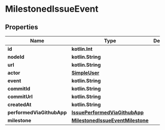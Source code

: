 
# MilestonedIssueEvent

## Properties
Name | Type | Description | Notes
------------ | ------------- | ------------- | -------------
**id** | **kotlin.Int** |  | 
**nodeId** | **kotlin.String** |  | 
**url** | **kotlin.String** |  | 
**actor** | [**SimpleUser**](SimpleUser.md) |  | 
**event** | **kotlin.String** |  | 
**commitId** | **kotlin.String** |  | 
**commitUrl** | **kotlin.String** |  | 
**createdAt** | **kotlin.String** |  | 
**performedViaGithubApp** | [**IssuePerformedViaGithubApp**](IssuePerformedViaGithubApp.md) |  | 
**milestone** | [**MilestonedIssueEventMilestone**](MilestonedIssueEventMilestone.md) |  | 



